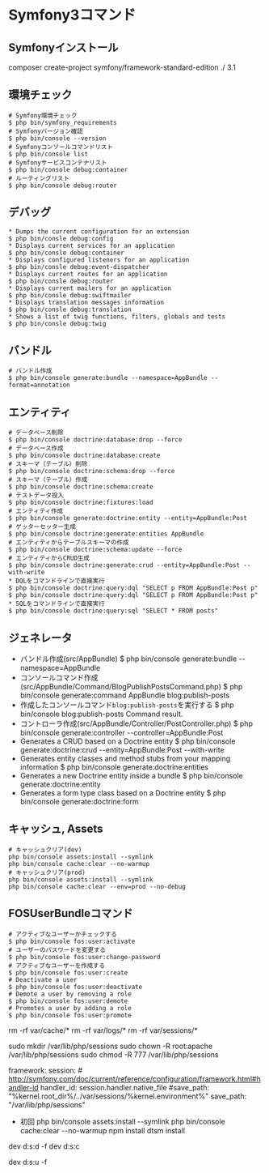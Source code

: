 # Symfony3コマンド

## Symfonyインストール

composer create-project symfony/framework-standard-edition ./ 3.1

## 環境チェック

```
# Symfony環境チェック
$ php bin/symfony_requirements
# Symfonyバージョン確認
$ php bin/console --version
# Symfonyコンソールコマンドリスト
$ php bin/console list
# Symfonyサービスコンテナリスト
$ php bin/console debug:container
# ルーティングリスト
$ php bin/console debug:router
```

## デバッグ

```
* Dumps the current configuration for an extension
$ php bin/consle debug:config
* Displays current services for an application
$ php bin/consle debug:container
* Displays configured listeners for an application
$ php bin/consle debug:event-dispatcher
* Displays current routes for an application
$ php bin/consle debug:router
* Displays current mailers for an application
$ php bin/consle debug:swiftmailer
* Displays translation messages information
$ php bin/consle debug:translation
* Shows a list of twig functions, filters, globals and tests
$ php bin/consle debug:twig
```

## バンドル

```
# バンドル作成
$ php bin/console generate:bundle --namespace=AppBundle --format=annotation
```

## エンティティ

```
# データベース削除
$ php bin/console doctrine:database:drop --force
# データベース作成
$ php bin/console doctrine:database:create
# スキーマ（テーブル）削除
$ php bin/console doctrine:schema:drop --force
# スキーマ（テーブル）作成
$ php bin/console doctrine:schema:create
# テストデータ投入
$ php bin/console doctrine:fixtures:load
# エンティティ作成
$ php bin/console generate:doctrine:entity --entity=AppBundle:Post
# ゲッターセッター生成
$ php bin/console doctrine:generate:entities AppBundle
# エンティティからテーブルスキーマの作成
$ php bin/console doctrine:schema:update --force
# エンティティからCRUD生成
$ php bin/console doctrine:generate:crud --entity=AppBundle:Post --with-write
* DQLをコマンドラインで直接実行
$ php bin/console doctrine:query:dql "SELECT p FROM AppBundle:Post p"
$ php bin/console doctrine:query:dql "SELECT p FROM AppBundle:Post p"
* SQLをコマンドラインで直接実行
$ php bin/console doctrine:query:sql "SELECT * FROM posts"
```

## ジェネレータ

* バンドル作成(src/AppBundle)
$ php bin/console generate:bundle --namespace=AppBundle
* コンソールコマンド作成(src/AppBundle/Command/BlogPublishPostsCommand.php)
$ php bin/console generate:command AppBundle blog:publish-posts
* 作成したコンソールコマンド`blog:publish-posts`を実行する
$ php bin/console blog:publish-posts
Command result.
* コントローラ作成(src/AppBundle/Controller/PostController.php)
$ php bin/console generate:controller --controller=AppBundle:Post
* Generates a CRUD based on a Doctrine entity
$ php bin/console generate:doctrine:crud --entity=AppBundle:Post --with-write
* Generates entity classes and method stubs from your mapping information
$ php bin/console generate:doctrine:entities
* Generates a new Doctrine entity inside a bundle
$ php bin/console generate:doctrine:entity
* Generates a form type class based on a Doctrine entity
$ php bin/console generate:doctrine:form

## キャッシュ, Assets

```
# キャッシュクリア(dev)
php bin/console assets:install --symlink
php bin/console cache:clear --no-warmup
# キャッシュクリア(prod)
php bin/console assets:install --symlink
php bin/console cache:clear --env=prod --no-debug

```

## FOSUserBundleコマンド

```
# アクティブなユーザーかチェックする
$ php bin/console fos:user:activate
# ユーザーのパスワードを変更する
$ php bin/console fos:user:change-password
# アクティブなユーザーを作成する
$ php bin/console fos:user:create
# Deactivate a user
$ php bin/console fos:user:deactivate
# Demote a user by removing a role
$ php bin/console fos:user:demote
# Promotes a user by adding a role
$ php bin/console fos:user:promote
```

rm -rf var/cache/*
rm -rf var/logs/*
rm -rf var/sessions/*


sudo mkdir /var/lib/php/sessions
sudo chown -R root:apache /var/lib/php/sessions
sudo chmod -R 777 /var/lib/php/sessions

framework:
    session:
        # http://symfony.com/doc/current/reference/configuration/framework.html#handler-id
        handler_id:  session.handler.native_file
        #save_path:   "%kernel.root_dir%/../var/sessions/%kernel.environment%"
        save_path:   "/var/lib/php/sessions"


* 初回
php bin/console assets:install --symlink
php bin/console cache:clear --no-warmup
npm install
dtsm install


dev d:s:d -f
dev d:s:c

dev d:s:u -f
